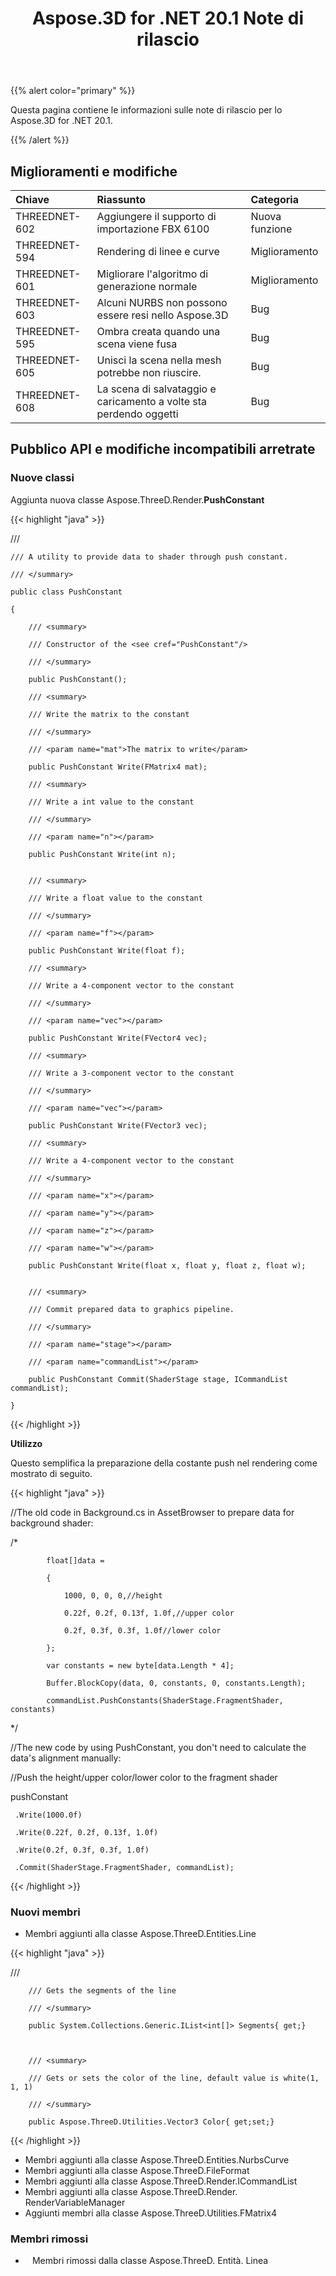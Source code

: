 ﻿---
title: Aspose.3D for .NET 20.1 Note di rilascio
type: docs
weight: 70
url: /it/net/aspose-3d-for-net-20-1-release-notes/
---
{{% alert color="primary" %}} 

Questa pagina contiene le informazioni sulle note di rilascio per lo Aspose.3D for .NET 20.1.

{{% /alert %}} 
## **Miglioramenti e modifiche**

|**Chiave**|**Riassunto**|**Categoria**|
|:- |:- |:- |
|THREEDNET-602|Aggiungere il supporto di importazione FBX 6100|Nuova funzione|
|THREEDNET-594 |Rendering di linee e curve|Miglioramento|
|THREEDNET-601 |Migliorare l'algoritmo di generazione normale|Miglioramento|
|THREEDNET-603 |Alcuni NURBS non possono essere resi nello Aspose.3D|Bug|
|THREEDNET-595 |Ombra creata quando una scena viene fusa|Bug|
|THREEDNET-605|Unisci la scena nella mesh potrebbe non riuscire.|Bug|
|THREEDNET-608 |La scena di salvataggio e caricamento a volte sta perdendo oggetti|Bug|
## **Pubblico API e modifiche incompatibili arretrate**
### **Nuove classi**
Aggiunta nuova classe Aspose.ThreeD.Render.**PushConstant**

{{< highlight "java" >}}

 /// <summary>

    /// A utility to provide data to shader through push constant.

    /// </summary>

    public class PushConstant

    {

        /// <summary>

        /// Constructor of the <see cref="PushConstant"/>

        /// </summary>

        public PushConstant();

        /// <summary>

        /// Write the matrix to the constant

        /// </summary>

        /// <param name="mat">The matrix to write</param>

        public PushConstant Write(FMatrix4 mat);

        /// <summary>

        /// Write a int value to the constant

        /// </summary>

        /// <param name="n"></param>

        public PushConstant Write(int n);


        /// <summary>

        /// Write a float value to the constant

        /// </summary>

        /// <param name="f"></param>

        public PushConstant Write(float f);

        /// <summary>

        /// Write a 4-component vector to the constant

        /// </summary>

        /// <param name="vec"></param>

        public PushConstant Write(FVector4 vec);

        /// <summary>

        /// Write a 3-component vector to the constant

        /// </summary>

        /// <param name="vec"></param>

        public PushConstant Write(FVector3 vec);

        /// <summary>

        /// Write a 4-component vector to the constant

        /// </summary>

        /// <param name="x"></param>

        /// <param name="y"></param>

        /// <param name="z"></param>

        /// <param name="w"></param>

        public PushConstant Write(float x, float y, float z, float w);


        /// <summary>

        /// Commit prepared data to graphics pipeline.

        /// </summary>

        /// <param name="stage"></param>

        /// <param name="commandList"></param>

        public PushConstant Commit(ShaderStage stage, ICommandList commandList);

    }

{{< /highlight >}}

**Utilizzo**

Questo semplifica la preparazione della costante push nel rendering come mostrato di seguito.

{{< highlight "java" >}}

 //The old code in Background.cs in AssetBrowser to prepare data for background shader:

  /*

            float[]data =

            {

                1000, 0, 0, 0,//height

                0.22f, 0.2f, 0.13f, 1.0f,//upper color

                0.2f, 0.3f, 0.3f, 1.0f//lower color

            };

            var constants = new byte[data.Length * 4];

            Buffer.BlockCopy(data, 0, constants, 0, constants.Length);

            commandList.PushConstants(ShaderStage.FragmentShader, constants)

  */

//The new code by using PushConstant, you don't need to calculate the data's alignment manually:





//Push the height/upper color/lower color to the fragment shader

pushConstant

     .Write(1000.0f)

     .Write(0.22f, 0.2f, 0.13f, 1.0f)

     .Write(0.2f, 0.3f, 0.3f, 1.0f)

     .Commit(ShaderStage.FragmentShader, commandList);

{{< /highlight >}}


### **Nuovi membri**
- Membri aggiunti alla classe Aspose.ThreeD.Entities.Line

{{< highlight "java" >}}

 /// <summary>

        /// Gets the segments of the line

        /// </summary>

        public System.Collections.Generic.IList<int[]> Segments{ get;}



        /// <summary>

        /// Gets or sets the color of the line, default value is white(1, 1, 1)

        /// </summary>

        public Aspose.ThreeD.Utilities.Vector3 Color{ get;set;}

{{< /highlight >}}

- Membri aggiunti alla classe Aspose.ThreeD.Entities.NurbsCurve
- Membri aggiunti alla classe Aspose.ThreeD.FileFormat
- Membri aggiunti alla classe Aspose.ThreeD.Render.ICommandList
- Membri aggiunti alla classe Aspose.ThreeD.Render. RenderVariableManager
- Aggiunti membri alla classe Aspose.ThreeD.Utilities.FMatrix4
### **Membri rimossi**
- ` ` Membri rimossi dalla classe Aspose.ThreeD. Entità. Linea
